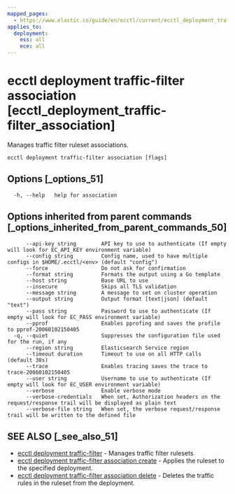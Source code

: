 ```yaml
---
mapped_pages:
  - https://www.elastic.co/guide/en/ecctl/current/ecctl_deployment_traffic-filter_association.html
applies_to:
  deployment:
    ess: all
    ece: all
---
```


# ecctl deployment traffic-filter association [ecctl_deployment_traffic-filter_association]

Manages traffic filter ruleset associations.

```
ecctl deployment traffic-filter association [flags]
```


## Options [_options_51]

```
  -h, --help   help for association
```


## Options inherited from parent commands [_options_inherited_from_parent_commands_50]

```
      --api-key string        API key to use to authenticate (If empty will look for EC_API_KEY environment variable)
      --config string         Config name, used to have multiple configs in $HOME/.ecctl/<env> (default "config")
      --force                 Do not ask for confirmation
      --format string         Formats the output using a Go template
      --host string           Base URL to use
      --insecure              Skips all TLS validation
      --message string        A message to set on cluster operation
      --output string         Output format [text|json] (default "text")
      --pass string           Password to use to authenticate (If empty will look for EC_PASS environment variable)
      --pprof                 Enables pprofing and saves the profile to pprof-20060102150405
  -q, --quiet                 Suppresses the configuration file used for the run, if any
      --region string         Elasticsearch Service region
      --timeout duration      Timeout to use on all HTTP calls (default 30s)
      --trace                 Enables tracing saves the trace to trace-20060102150405
      --user string           Username to use to authenticate (If empty will look for EC_USER environment variable)
      --verbose               Enable verbose mode
      --verbose-credentials   When set, Authorization headers on the request/response trail will be displayed as plain text
      --verbose-file string   When set, the verbose request/response trail will be written to the defined file
```


## SEE ALSO [_see_also_51]

* [ecctl deployment traffic-filter](/reference/ecctl_deployment_traffic-filter.md)	 - Manages traffic filter rulesets
* [ecctl deployment traffic-filter association create](/reference/ecctl_deployment_traffic-filter_association_create.md)	 - Applies the ruleset to the specified deployment.
* [ecctl deployment traffic-filter association delete](/reference/ecctl_deployment_traffic-filter_association_delete.md)	 - Deletes the traffic rules in the ruleset from the deployment.

